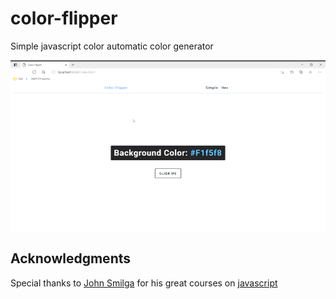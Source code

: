 # color-flipper
Simple javascript color automatic color generator

<p align="center">
  <img src="https://github.com/enriquedlh97/color-flipper/blob/main/screenshots/example.gif" width="800">
</p>

## Acknowledgments

Special thanks to [John Smilga](https://github.com/john-smilga) for his great courses on [javascript](https://www.youtube.com/channel/UCMZFwxv5l-XtKi693qMJptA)
